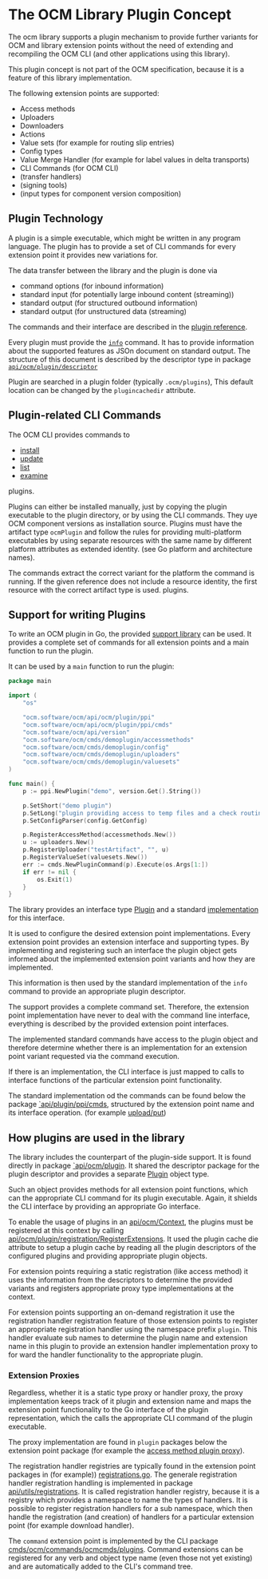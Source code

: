 # The OCM Library Plugin Concept

The ocm library supports a plugin mechanism to provide further variants
for OCM and library extension points without the need of extending and recompiling
the OCM CLI (and other applications using this library).

This plugin concept is not part of the OCM specification, because it is
a feature of this library implementation.

The following extension points are supported:

- Access methods
- Uploaders
- Downloaders
- Actions
- Value sets (for example for routing slip entries)
- Config types
- Value Merge Handler (for example for label values in delta transports)
- CLI Commands (for OCM CLI)
- (transfer handlers)
- (signing tools)
- (input types for component version composition)

## Plugin Technology

A plugin is a simple executable, which might be written in any program language.
The plugin has to provide a set of CLI commands for every extension point it provides new variations for.

The data transfer between the library and the plugin is done via

- command options (for inbound information)
- standard input (for potentially large inbound content (streaming))
- standard output (for structured outbound information)
- standard output (for unstructured data (streaming)

The commands and their interface are described in the [plugin reference](../../../docs/pluginreference/plugin.md).

Every plugin must provide the [`info`](../../../docs/pluginreference/plugin_info.md) command. It has to provide information
about the supported features as JSOn document on standard output.
The structure of this document is described by the descriptor type in package [`api/ocm/plugin/descriptor`](descriptor/descriptor.go)

Plugin are searched in a plugin folder (typically `.ocm/plugins`), This default location can be changed by the `plugincachedir` attribute.

## Plugin-related CLI Commands

The OCM CLI provides commands to

- [install](../../../docs/reference/ocm_install_plugins.md)
- [update](../../../docs/reference/ocm_install_plugins.md)
- [list](../../../docs/reference/ocm_get_plugins.md)
- [examine](../../../docs/reference/ocm_describe_plugins.md)

plugins.

Plugins can either be installed manually, just by copying the plugin executable to the plugin directory, or by using the CLI commands. They uye OCM component versions as installation source. Plugins must have the artifact type `ocmPlugin` and follow the rules for providing multi-platform executables by using separate
resources with the same name by different platform attributes as extended identity. (see Go platform and architecture names).

The commands extract the correct variant for the platform the command is running.
If the given reference does not include a resource identity, the first resource with the correct artifact type is used.
plugins.

## Support for writing Plugins

To write an OCM plugin in Go, the provided [support library](ppi) can be used.
It provides a complete set of commands for all extension points and a main
function to run the plugin.

It can be used by a `main` function to run the plugin:

```Go
package main

import (
	"os"

	"ocm.software/ocm/api/ocm/plugin/ppi"
	"ocm.software/ocm/api/ocm/plugin/ppi/cmds"
	"ocm.software/ocm/api/version"
	"ocm.software/ocm/cmds/demoplugin/accessmethods"
	"ocm.software/ocm/cmds/demoplugin/config"
	"ocm.software/ocm/cmds/demoplugin/uploaders"
	"ocm.software/ocm/cmds/demoplugin/valuesets"
)

func main() {
	p := ppi.NewPlugin("demo", version.Get().String())

	p.SetShort("demo plugin")
	p.SetLong("plugin providing access to temp files and a check routing slip entry.")
	p.SetConfigParser(config.GetConfig)

	p.RegisterAccessMethod(accessmethods.New())
	u := uploaders.New()
	p.RegisterUploader("testArtifact", "", u)
	p.RegisterValueSet(valuesets.New())
	err := cmds.NewPluginCommand(p).Execute(os.Args[1:])
	if err != nil {
		os.Exit(1)
	}
}
```

The library provides an interface type [Plugin](ppi/interface.go) and a standard [implementation](ppi/plugin.go) for this interface.

It is used to configure the desired extension point implementations. Every extension point provides an extension interface and supporting types.
By implementing and registering such an interface the plugin object gets
informed about the implemented extension point variants and how they are implemented.

This information is then used by the standard implementation of the `info` command
to provide an appropriate plugin descriptor.

The support provides a complete command set. Therefore, the extension point implementation have never to deal with the command line interface, everything is described by the provided extension point interfaces.

The implemented standard commands have access to the plugin object and therefore
determine whether there is an implementation for an extension point variant requested via the command execution.

If there is an implementation, the CLI interface is just mapped to calls to interface functions of the particular extension point functionality.

The standard implementation od the commands can be found below the package
[`api/plugin/ppi/cmds](ppi/cmds), structured by the extension point name and its
interface operation. (for example [upload/put](ppi/cmds/upload/put/cmd.go))

## How plugins are used in the library

The library includes the counterpart of the plugin-side support. It is found directly in package [`api/ocm/plugin](.). It shared the descriptor package for the plugin descriptor and provides a separate [Plugin](plugin.go) object type.

Such an object provides methods for all extension point functions, which can the appropriate CLI command for its plugin executable. Again, it shields the CLI interface by providing an appropriate Go interface.

To enable the usage of plugins in an [api/ocm/Context](../internal/context.go),
the plugins must be registered at this context by calling [api/ocm/plugin/registration/RegisterExtensions](registration/registration.go).
It used the plugin cache die attribute to setup a plugin cache by reading all the plugin descriptors of the configured plugins and providing appropriate plugin objects.

For extension points requiring a static registration (like access method) it uses
the information from the descriptors to determine the provided variants and registers appropriate proxy type implementations at the context.

For extension points supporting an on-demand registration it use
the registration handler registration feature of those extension points
to register an appropriate registration handler using the namespace prefix `plugin`. This handler evaluate sub names to determine the plugin name and extension name in this plugin to provide an extension handler implementation proxy to for ward the handler functionality to the appropriate plugin.

### Extension Proxies

Regardless, whether it is a static type proxy or handler proxy, the proxy implementation keeps track of it plugin and extension name and maps
the extension point functionality to the Go interface of the plugin representation, which the calls the appropriate CLI command of the plugin executable.

The proxy implementation are found in `plugin` packages below the extension point package (for example the [access method plugin proxy](../extensions/accessmethods/plugin)).

The registration handler registries are typically found in the extension point packages in (for example)) [registrations.go](../extensions/download/registration.go). The generale registration handler registration handling is implemented in package [api/utils/registrations](../../utils/registrations).
It is called registration handler registry, because it is a registry which provides a namespace to name the types of handlers. It is possible to register registration handlers for a sub namespace, which then handle the registration (and creation) of handlers for a particular extension point (for example download handler).

The `command` extension point is implemented by the CLI package [cmds/ocm/commands/ocmcmds/plugins](../../../cmds/ocm/commands/ocmcmds/plugins).
Command extensions can be registered for any verb and object type name (even those not yet existing) and are automatically added to the CLI's command tree.
